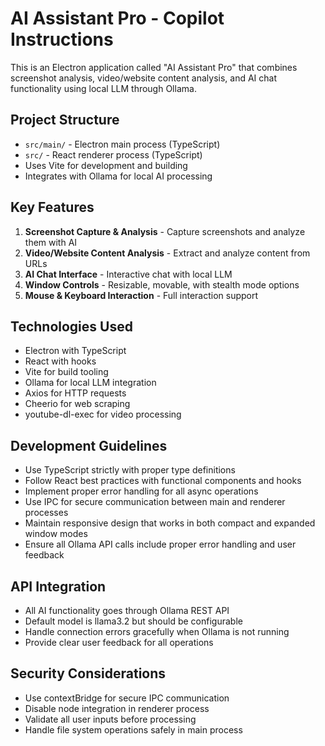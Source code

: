 <!-- Use this file to provide workspace-specific custom instructions to Copilot. For more details, visit https://code.visualstudio.com/docs/copilot/copilot-customization#_use-a-githubcopilotinstructionsmd-file -->

# AI Assistant Pro - Copilot Instructions

This is an Electron application called "AI Assistant Pro" that combines screenshot analysis, video/website content analysis, and AI chat functionality using local LLM through Ollama.

## Project Structure

- `src/main/` - Electron main process (TypeScript)
- `src/` - React renderer process (TypeScript)
- Uses Vite for development and building
- Integrates with Ollama for local AI processing

## Key Features

1. **Screenshot Capture & Analysis** - Capture screenshots and analyze them with AI
2. **Video/Website Content Analysis** - Extract and analyze content from URLs
3. **AI Chat Interface** - Interactive chat with local LLM
4. **Window Controls** - Resizable, movable, with stealth mode options
5. **Mouse & Keyboard Interaction** - Full interaction support

## Technologies Used

- Electron with TypeScript
- React with hooks
- Vite for build tooling
- Ollama for local LLM integration
- Axios for HTTP requests
- Cheerio for web scraping
- youtube-dl-exec for video processing

## Development Guidelines

- Use TypeScript strictly with proper type definitions
- Follow React best practices with functional components and hooks
- Implement proper error handling for all async operations
- Use IPC for secure communication between main and renderer processes
- Maintain responsive design that works in both compact and expanded window modes
- Ensure all Ollama API calls include proper error handling and user feedback

## API Integration

- All AI functionality goes through Ollama REST API
- Default model is llama3.2 but should be configurable
- Handle connection errors gracefully when Ollama is not running
- Provide clear user feedback for all operations

## Security Considerations

- Use contextBridge for secure IPC communication
- Disable node integration in renderer process
- Validate all user inputs before processing
- Handle file system operations safely in main process
